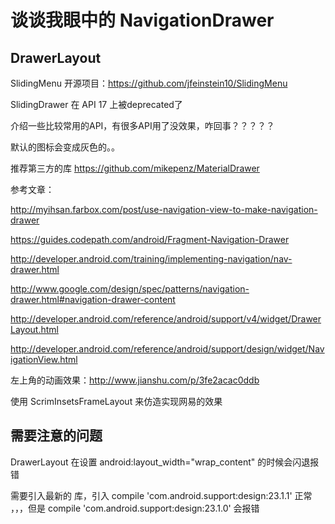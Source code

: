# 谈谈我眼中的 NavigationDrawer 



## DrawerLayout 

SlidingMenu 开源项目：https://github.com/jfeinstein10/SlidingMenu

SlidingDrawer 在 API 17 上被deprecated了

介绍一些比较常用的API，有很多API用了没效果，咋回事？？？？？

默认的图标会变成灰色的。。

推荐第三方的库 https://github.com/mikepenz/MaterialDrawer

参考文章：

http://myihsan.farbox.com/post/use-navigation-view-to-make-navigation-drawer

https://guides.codepath.com/android/Fragment-Navigation-Drawer

http://developer.android.com/training/implementing-navigation/nav-drawer.html

http://www.google.com/design/spec/patterns/navigation-drawer.html#navigation-drawer-content

http://developer.android.com/reference/android/support/v4/widget/DrawerLayout.html

http://developer.android.com/reference/android/support/design/widget/NavigationView.html

左上角的动画效果：http://www.jianshu.com/p/3fe2acac0ddb


使用 ScrimInsetsFrameLayout 来仿造实现网易的效果

## 需要注意的问题

DrawerLayout 在设置 android:layout_width="wrap_content" 的时候会闪退报错

需要引入最新的 库，引入 compile 'com.android.support:design:23.1.1' 正常 ，，，但是 compile 'com.android.support:design:23.1.0' 会报错
